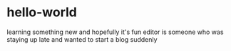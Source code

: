 # hello-world
learning something new and hopefully it's fun
editor is someone who was staying up late and wanted to start a blog suddenly
